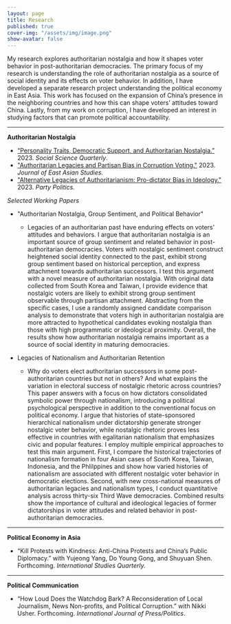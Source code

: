```yaml
---
layout: page
title: Research
published: true
cover-img: "/assets/img/image.png"
show-avatar: false
---
```


My research explores authoritarian nostalgia and how it shapes voter behavior in post-authoritarian democracies. 
The primary focus of my research is understanding the role of authoritarian nostalgia as a source of social identity 
and its effects on voter behavior. In addition, I have developed a separate research project understanding the political 
economy in East Asia. This work has focused on the expansion of China’s presence in the neighboring countries and how this 
can shape voters’ attitudes toward China. Lastly, from my work on corruption, I have developed an interest in studying factors that can promote political accountability. 

_____________________________


**Authoritarian Nostalgia**

- [“Personality Traits, Democratic Support, and Authoritarian Nostalgia.”](https://doi.org/10.1111/ssqu.13286) 2023. *Social Science Quarterly*. 
- ["Authoritarian Legacies and Partisan Bias in Corruption Voting."](https://doi.org/10.1017/jea.2023.5) 2023. *Journal of East Asian Studies.*
- ["Alternative Legacies of Authoritarianism: Pro-dictator Bias in Ideology."](https://doi.org/10.1177/13540688221083559) 2023. *Party Politics.*

_Selected Working Papers_

- "Authoritarian Nostalgia, Group Sentiment, and Political Behavior"
    - Legacies of an authoritarian past have enduring effects on voters’ attitudes and behaviors. I argue that authoritarian nostalgia is an important source of group sentiment and related behavior in post-authoritarian democracies. Voters with nostalgic sentiment construct heightened social identity connected to the past, exhibit strong group sentiment based on historical perception, and express attachment towards authoritarian successors. I test this argument with a novel measure of authoritarian nostalgia. With original data collected from South Korea and Taiwan, I provide evidence that nostalgic voters are likely to exhibit strong group sentiment observable through partisan attachment. Abstracting from the specific cases, I use a randomly assigned candidate comparison analysis to demonstrate that voters high in authoritarian nostalgia are more attracted to hypothetical candidates evoking nostalgia than those with high programmatic or ideological proximity. Overall, the results show how authoritarian nostalgia remains important as a source of social identity in maturing democracies.
 
- Legacies of Nationalism and Authoritarian Retention
    - Why do voters elect authoritarian successors in some post-authoritarian countries but not in others? And what explains the variation in electoral success of nostalgic rhetoric across countries? This paper answers with a focus on how dictators consolidated symbolic power through nationalism, introducing a political psychological perspective in addition to the conventional focus on political economy. I argue that histories of state-sponsored hierarchical nationalism under dictatorship generate stronger nostalgic voter behavior, while nostalgic rhetoric proves less effective in countries with egalitarian nationalism that emphasizes civic and popular features. I employ multiple empirical approaches to test this main argument. First, I compare the historical trajectories of nationalism formation in four Asian cases of South Korea, Taiwan, Indonesia, and the Phlilppines and show how varied histories of nationalism are associated with different nostalgic voter behavior in democratic elections. Second, with new cross-national measures of authoritarian legacies and nationalism types, I conduct quantitative analysis across thirty-six Third Wave democracies. Combined results show the importance of cultural and ideological legacies of former dictatorships in voter attitudes and related behavior in post-authoritarian democracies.   

-------------------------------

**Political Economy in Asia**
- “Kill Protests with Kindness: Anti-China Protests and China’s Public Diplomacy.” with Yujeong Yang, Do Young Gong, and Shuyuan Shen. Forthcoming. *International Studies Quarterly.*

-------------------------------


**Political Communication**
- “How Loud Does the Watchdog Bark? A Reconsideration of Local Journalism, News Non-profits, and Political Corruption.” with Nikki Usher. Forthcoming. *International Journal of Press/Politics*.
